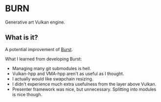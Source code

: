 # BURN

Generative art Vulkan engine. 


## What is it?
A potential improvement of [Burst](https://github.com/angelocarly/burst).

What I learned from developing Burst:
- Managing many git submodules is hell.
- Vulkan-hpp and VMA-hpp aren't as useful as I thought.
- I actually would like swapchain resizing.
- I didn't experience much extra usefulness from the layer above Vulkan.
- Presenter framework was nice, but unnecessary. Splitting into modules is nice though.

